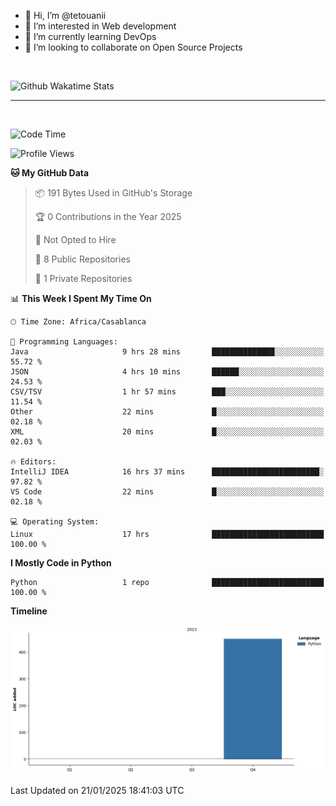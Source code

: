 - 👋 Hi, I’m @tetouanii
- 👀 I’m interested in Web development
- 🌱 I’m currently learning DevOps
- 💞️ I’m looking to collaborate on Open Source Projects

<br/>


![Github Wakatime Stats](https://github-readme-stats.vercel.app/api/wakatime/?username=@walidbosso&layout=compact&&theme=default&link="https://www.github.com/USERNAME/") 

--- 

<br/>


  
<!--START_SECTION:waka-->
![Code Time](http://img.shields.io/badge/Code%20Time-226%20hrs%2031%20mins-blue)

![Profile Views](http://img.shields.io/badge/Profile%20Views-0-blue)

**🐱 My GitHub Data** 

> 📦 191 Bytes Used in GitHub's Storage 
 > 
> 🏆 0 Contributions in the Year 2025
 > 
> 🚫 Not Opted to Hire
 > 
> 📜 8 Public Repositories 
 > 
> 🔑 1 Private Repositories 
 > 
📊 **This Week I Spent My Time On** 

```text
🕑︎ Time Zone: Africa/Casablanca

💬 Programming Languages: 
Java                     9 hrs 28 mins       ██████████████░░░░░░░░░░░   55.72 % 
JSON                     4 hrs 10 mins       ██████░░░░░░░░░░░░░░░░░░░   24.53 % 
CSV/TSV                  1 hr 57 mins        ███░░░░░░░░░░░░░░░░░░░░░░   11.54 % 
Other                    22 mins             █░░░░░░░░░░░░░░░░░░░░░░░░   02.18 % 
XML                      20 mins             █░░░░░░░░░░░░░░░░░░░░░░░░   02.03 % 

🔥 Editors: 
IntelliJ IDEA            16 hrs 37 mins      ████████████████████████░   97.82 % 
VS Code                  22 mins             █░░░░░░░░░░░░░░░░░░░░░░░░   02.18 % 

💻 Operating System: 
Linux                    17 hrs              █████████████████████████   100.00 % 
```

**I Mostly Code in Python** 

```text
Python                   1 repo              █████████████████████████   100.00 % 
```



**Timeline**

![Lines of Code chart](https://raw.githubusercontent.com/tetouanii/tetouanii/main/assets/bar_graph.png)


 Last Updated on 21/01/2025 18:41:03 UTC
<!--END_SECTION:waka-->
